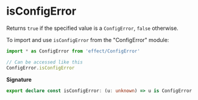 # isConfigError

Returns `true` if the specified value is a `ConfigError`, `false` otherwise.

To import and use `isConfigError` from the "ConfigError" module:

```ts
import * as ConfigError from 'effect/ConfigError'

// Can be accessed like this
ConfigError.isConfigError
```

**Signature**

```ts
export declare const isConfigError: (u: unknown) => u is ConfigError
```
